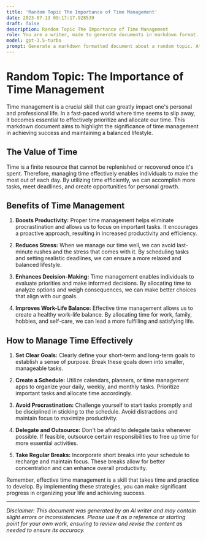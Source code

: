 ```yaml
---
title: 'Random Topic The Importance of Time Management'
date: 2023-07-13 09:17:17.928539
draft: false
description: Random Topic The Importance of Time Management
role: You are a writer, made to generate documents in markdown format. It is very important that all of the documents you generate are in valid markdown format.
model: gpt-3.5-turbo
prompt: Generate a markdown formatted document about a random topic. At the bottom, include a disclaimer explaining that the document was generated by you. The first line of the document should be the title. Make sure that the entire document is in proper markdown format, using a mix of various tags to make the document visually appealing.
---
```


# Random Topic: The Importance of Time Management

Time management is a crucial skill that can greatly impact one's personal and professional life. In a fast-paced world where time seems to slip away, it becomes essential to effectively prioritize and allocate our time. This markdown document aims to highlight the significance of time management in achieving success and maintaining a balanced lifestyle.

## The Value of Time

Time is a finite resource that cannot be replenished or recovered once it's spent. Therefore, managing time effectively enables individuals to make the most out of each day. By utilizing time efficiently, we can accomplish more tasks, meet deadlines, and create opportunities for personal growth.

## Benefits of Time Management

1. **Boosts Productivity:** Proper time management helps eliminate procrastination and allows us to focus on important tasks. It encourages a proactive approach, resulting in increased productivity and efficiency.

2. **Reduces Stress:** When we manage our time well, we can avoid last-minute rushes and the stress that comes with it. By scheduling tasks and setting realistic deadlines, we can ensure a more relaxed and balanced lifestyle.

3. **Enhances Decision-Making:** Time management enables individuals to evaluate priorities and make informed decisions. By allocating time to analyze options and weigh consequences, we can make better choices that align with our goals.

4. **Improves Work-Life Balance:** Effective time management allows us to create a healthy work-life balance. By allocating time for work, family, hobbies, and self-care, we can lead a more fulfilling and satisfying life.

## How to Manage Time Effectively

1. **Set Clear Goals:** Clearly define your short-term and long-term goals to establish a sense of purpose. Break these goals down into smaller, manageable tasks.

2. **Create a Schedule:** Utilize calendars, planners, or time management apps to organize your daily, weekly, and monthly tasks. Prioritize important tasks and allocate time accordingly.

3. **Avoid Procrastination:** Challenge yourself to start tasks promptly and be disciplined in sticking to the schedule. Avoid distractions and maintain focus to maximize productivity.

4. **Delegate and Outsource:** Don't be afraid to delegate tasks whenever possible. If feasible, outsource certain responsibilities to free up time for more essential activities.

5. **Take Regular Breaks:** Incorporate short breaks into your schedule to recharge and maintain focus. These breaks allow for better concentration and can enhance overall productivity.

Remember, effective time management is a skill that takes time and practice to develop. By implementing these strategies, you can make significant progress in organizing your life and achieving success.

---

*Disclaimer: This document was generated by an AI writer and may contain slight errors or inconsistencies. Please use it as a reference or starting point for your own work, ensuring to review and revise the content as needed to ensure its accuracy.*